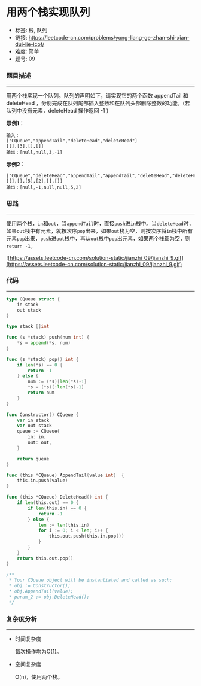 # 用两个栈实现队列

- 标签: 栈, 队列
- 链接: https://leetcode-cn.com/problems/yong-liang-ge-zhan-shi-xian-dui-lie-lcof/
- 难度: 简单
- 题号: 09

### 题目描述

---

用两个栈实现一个队列。队列的声明如下，请实现它的两个函数 appendTail 和 deleteHead ，分别完成在队列尾部插入整数和在队列头部删除整数的功能。(若队列中没有元素，deleteHead 操作返回 -1 )

**示例1：**

```
输入：
["CQueue","appendTail","deleteHead","deleteHead"]
[[],[3],[],[]]
输出：[null,null,3,-1]
```

**示例2：**

```
["CQueue","deleteHead","appendTail","appendTail","deleteHead","deleteHead"]
[[],[],[5],[2],[],[]]
输出：[null,-1,null,null,5,2]
```

### 思路

---

使用两个栈，`in`和`out`，当`appendTail`时，直接`push`进`in`栈中。当`deleteHead`时，如果`out`栈中有元素，就按次序`pop`出来，如果`out`栈为空，则按次序将`in`栈中所有元素`pop`出来，`push`进`out`栈中，再从`out`栈中`pop`出元素，如果两个栈都为空，则`return -1`。

![https://assets.leetcode-cn.com/solution-static/jianzhi_09/jianzhi_9.gif](https://assets.leetcode-cn.com/solution-static/jianzhi_09/jianzhi_9.gif)

### 代码

---

```go
type CQueue struct {
    in stack
    out stack
}

type stack []int

func (s *stack) push(num int) {
    *s = append(*s, num)
}

func (s *stack) pop() int {
    if len(*s) == 0 {
        return -1
    } else {
        num := (*s)[len(*s)-1]
        *s = (*s)[:len(*s)-1]
        return num
    }
}

func Constructor() CQueue {
    var in stack
    var out stack
    queue := CQueue{
        in: in,
        out: out,
    }

    return queue
}

func (this *CQueue) AppendTail(value int)  {
    this.in.push(value)
}

func (this *CQueue) DeleteHead() int {
    if len(this.out) == 0 {
        if len(this.in) == 0 {
            return -1
        } else {
            len := len(this.in)
            for i := 0; i < len; i++ {
                this.out.push(this.in.pop())
            }
        }
    }
    return this.out.pop()
}

/**
 * Your CQueue object will be instantiated and called as such:
 * obj := Constructor();
 * obj.AppendTail(value);
 * param_2 := obj.DeleteHead();
 */
```

### 复杂度分析

---

- 时间复杂度

  每次操作均为O(1)。

- 空间复杂度

  O(n)，使用两个栈。